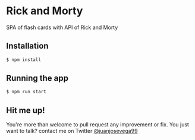 # Rick and Morty
SPA of flash cards with API of Rick and Morty

## Installation

```bash
$ npm install
```

## Running the app

```bash
$ npm run start
```

## Hit me up!
You're more than welcome to pull request any improvement or fix. You just want to talk? contact me on Twitter [@juanjosevega99](https://twitter.com/juanjosevega99)

